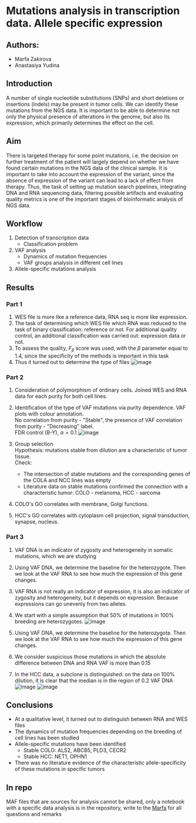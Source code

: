 # Mutations analysis in transcription data. Allele specific expression
## Authors:
* Marfa Zakirova
* Anastasiya Yudina
## Introduction 
A number of single nucleotide substitutions (SNPs) and short deletions or insertions (indels) may be present in tumor cells. We can identify these mutations from the NGS data. It is important to be able to determine not only the physical presence of alterations in the genome, but also its expression, which primarily determines the effect on the cell.

## Aim
There is targeted therapy for some point mutations, i.e. the decision on further treatment of the patient will largely depend on whether we have found certain mutations in the NGS data of the clinical sample. It is important to take into account the expression of the variant, since the absence of expression of the variant can lead to a lack of effect from therapy. Thus, the task of setting up mutation search pipelines, integrating DNA and RNA sequencing data, filtering possible artifacts and evaluating quality metrics is one of the important stages of bioinformatic analysis of NGS data.

## Workflow
1. Detection of transcription data
   * Сlassification problem
2. VAF analysis
   * Dynamics of mutation frequencies
   * VAF groups analysis in different cell lines
3. Allele-specific mutations analysis

## Results
### Part 1
1. WES file is more like a reference data, RNA seq is more like expression.
2. The task of determining which WES file which RNA was reduced to the task of binary classification: reference or not. For additional quality control, an additional classification was carried out: expression data or not. 
3. To assess the quality, $F_{\beta}$ score was used, with the $\beta$ parameter equal to 1.4, since the specificity of the methods is important in this task
4. Thus it turned out to determine the type of files
![image](https://user-images.githubusercontent.com/98456969/230784789-d890af7e-9619-4bed-ac2f-e780f525e5c3.png)


### Part 2
1. Consideration of polymorphism of ordinary cells. Joined WES and RNA data for each purity for both cell lines.
2. Identification of the type of VAF mutations via purity dependence. VAF plots with colour annotation. <br>
No correlation from purity - "Stable", the presence of VAF correlation from purity - "Decreasing" label. <br>
FDR control (B-Y), $\alpha = 0.1$
![image](https://user-images.githubusercontent.com/98456969/230784723-b929313d-7c6b-4101-91f9-ea4b190e8770.png)

3. Group selection <br>
Hypothesis: mutations stable from dilution are a characteristic of tumor tissue. <br>
Check: 
    * The intersection of stable mutations and the corresponding genes of the COLA and NCC lines was empty
    * Literature data on stable mutations confirmed the connection with a characteristic tumor: COLO - melanoma, HCC - sarcoma
4. COLO's GO correlates with membrane, Golgi functions.
5. HCC's GO correlates with cytoplasm cell projection, signal transduction, synapse, nucleus.

### Part 3
1. VAF DNA is an indicator of zygosity and heterogeneity in somatic mutations, which we are studying
2. Using VAF DNA, we determine the baseline for the heterozygote. Then we look at the VAF RNA to see how much the expression of this gene changes.
3. VAF RNA is not really an indicator of expression, it is also an indicator of zygosity and heterogeneity, but it depends on expression. Because expressions can go unevenly from two alleles.
4. We start with a simple assumption that 50% of mutations in 100% breeding are heterozygotes.
![image](https://user-images.githubusercontent.com/98456969/230784748-561774f0-225a-4a39-a48d-2e9f6c9bcf0c.png)

6. Using VAF DNA, we determine the baseline for the heterozygote. Then we look at the VAF RNA to see how much the expression of this gene changes.
7. We consider suspicious those mutations in which the absolute difference between DNA and RNA VAF is more than 0.15
9. In the HCC data, a subclone is distinguished: on the data on 100% dilution, it is clear that the median is in the region of 0.2 VAF DNA
![image](https://user-images.githubusercontent.com/98456969/230784871-41f0e701-1907-4554-b21a-e4ddcab3d85d.png)
![image](https://user-images.githubusercontent.com/98456969/230784889-17dbfad1-32a2-4fca-b736-06e234761fb9.png)


## Conclusions
* At a qualitative level, it turned out to distinguish
between RNA and WES files
* The dynamics of mutation frequencies depending on the
breeding of cell lines has been studied
* Allele-specific mutations have been identified
  * Stable COLO: ALS2, ABCB5, PLD3, CECR2
  * Stable HCC: NET1, OPHN1
* There was no literature evidence of the characteristic allele-specificity of these mutations in specific tumors



## In repo
MAF files that are sources for analysis cannot be shared, only a notebook with a specific data analysis is in the repository, write to the [Marfa](mailto:marfuta.zak@gmail.com) for all questions and remarks
